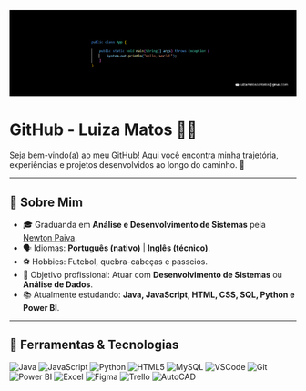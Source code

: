 <p align="center">
  <img src="Capa.png" alt="Capa Personalizada" width="1000" />
</p>

# GitHub - Luiza Matos 👩‍💻
Seja bem-vindo(a) ao meu GitHub! Aqui você encontra minha trajetória, experiências e projetos desenvolvidos ao longo do caminho. 🚀

---
## 👤 Sobre Mim
- 🎓 Graduanda em **Análise e Desenvolvimento de Sistemas** pela [Newton Paiva](https://www.newtonpaiva.br/).
- 🗣️ Idiomas: **Português (nativo)** | **Inglês (técnico)**.
- ⚽ Hobbies: Futebol, quebra-cabeças e passeios.
- 💼 Objetivo profissional: Atuar com **Desenvolvimento de Sistemas** ou **Análise de Dados**.
- 📚 Atualmente estudando: **Java, JavaScript, HTML, CSS, SQL, Python e Power BI**.

---
## 🚀 Ferramentas & Tecnologias  

![Java](https://img.shields.io/badge/Java-ED8B00?style=for-the-badge&logo=openjdk&logoColor=white)
![JavaScript](https://img.shields.io/badge/JavaScript-F7DF1E?style=for-the-badge&logo=javascript&logoColor=black)
![Python](https://img.shields.io/badge/Python-3776AB?style=for-the-badge&logo=python&logoColor=white)
![HTML5](https://img.shields.io/badge/HTML5-E34F26?style=for-the-badge&logo=html5&logoColor=white)
![MySQL](https://img.shields.io/badge/MySQL-4479A1?style=for-the-badge&logo=mysql&logoColor=white)
![VSCode](https://img.shields.io/badge/VSCode-0078d7?style=for-the-badge&logo=visualstudiocode&logoColor=white)
![Git](https://img.shields.io/badge/Git-F05032?style=for-the-badge&logo=git&logoColor=white)
![Power BI](https://img.shields.io/badge/Power%20BI-F2C811?style=for-the-badge&logo=powerbi&logoColor=black)
![Excel](https://img.shields.io/badge/Excel-217346?style=for-the-badge&logo=microsoft-excel&logoColor=white)
![Figma](https://img.shields.io/badge/Figma-F24E1E?style=for-the-badge&logo=figma&logoColor=white)
![Trello](https://img.shields.io/badge/Trello-0052CC?style=for-the-badge&logo=trello&logoColor=white)
![AutoCAD](https://img.shields.io/badge/AutoCAD-E51050?style=for-the-badge&logo=autodesk&logoColor=white)


<!--
**Lubmatos/Lubmatos** is a ✨ _special_ ✨ repository because its `README.md` (this file) appears on your GitHub profile.

Here are some ideas to get you started:

- 🔭 I’m currently working on ...
- 🌱 I’m currently learning ...
- 👯 I’m looking to collaborate on ...
- 🤔 I’m looking for help with ...
- 💬 Ask me about ...
- 📫 How to reach me: ...
- 😄 Pronouns: ...
- ⚡ Fun fact: ...
-->
